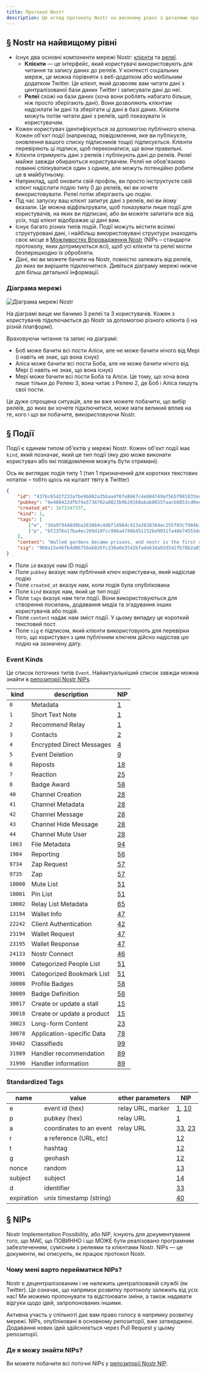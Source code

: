 ```yaml
---
title: Протокол Nostr
description: Це огляд протоколу Nostr на високому рівні з деталями про типи подій та як працюють Можливості Впровадження Nostr (NIPs).
---
```


## [§](#nostr-high-level) Nostr на найвищому рівні
-   Існує два основні компоненти мережі Nostr: [клієнти](/en/clients) та [релеї](/en/relays).
    -   **Клієнти** — це інтерфейс, який користувачі використовують для читання та запису даних до релеїв. У контексті соціальних мереж, це можна порівняти з веб-додатком або мобільним додатком Twitter. Це клієнт, який дозволяє вам читати дані з централізованої бази даних Twitter і записувати дані до неї.
    -   **Релеї** схожі на бази даних (хоча вони роблять набагато більше, ніж просто зберігають дані). Вони дозволяють клієнтам надсилати їм дані та зберігати ці дані в базі даних. Клієнти можуть потім читати дані з релеїв, щоб показувати їх користувачам.
-   Кожен користувач ідентифікується за допомогою публічного ключа. Кожен об'єкт події (наприклад, повідомлення, яке ви публікуєте, оновлення вашого списку підписників тощо) підписується. Клієнти перевіряють ці підписи, щоб переконатися, що вони правильні.
-   Клієнти отримують дані з релеїв і публікують дані до релеїв. Релеї майже завжди обираються користувачем. Релеї не обов'язково повинні спілкуватися один з одним, але можуть потенційно робити це в майбутньому.
-   Наприклад, щоб оновити свій профіль, ви просто інструктуєте свій клієнт надіслати подію типу 0 до релеїв, які ви хочете використовувати. Релеї потім зберігають цю подію.
-   Під час запуску ваш клієнт запитує дані з релеїв, які ви йому вказали. Це можна відфільтрувати, щоб показувати лише події для користувачів, на яких ви підписані, або ви можете запитати все від усіх, тоді клієнт відображає ці дані вам.
-   Існує багато різних типів подій. Події можуть містити всілякі структуровані дані, і найбільш використовувані структури знаходять своє місце в [Можливостях Впровадження Nostr](#nips) (NIPs – стандарти протоколу, яких дотримуються всі), щоб усі клієнти та релеї могли безперешкодно їх обробляти.
-   Дані, які ви можете бачити на Nostr, повністю залежать від релеїв, до яких ви вирішите підключитися. Дивіться діаграму мережі нижче для більш детальної інформації.

### Діаграма мережі

![Діаграма мережі Nostr](/images/nostr-network.webp)

На діаграмі вище ми бачимо 3 релеї та 3 користувачів. Кожен з користувачів підключається до Nostr за допомогою різного клієнта (і на різній платформі).

Враховуючи читання та запис на діаграмі:

-   Боб може бачити всі пости Аліси, але не може бачити нічого від Мері (і навіть не знає, що вона існує)
-   Аліса може бачити всі пости Боба, але не може бачити нічого від Мері (і навіть не знає, що вона існує)
-   Мері може бачити всі пости Боба та Аліси. Це тому, що хоча вона пише тільки до Релею 3, вона читає з Релею 2, де Боб і Аліса пишуть свої пости.

Це дуже спрощена ситуація, але ви вже можете побачити, що вибір релеїв, до яких ви хочете підключитися, може мати великий вплив на те, кого і що ви побачите, використовуючи Nostr.

## [§](#events) Події

Події є єдиним типом об'єктів у мережі Nostr. Кожен об'єкт події має `kind`, який позначає, який це тип події (яку дію може виконати користувач або які повідомлення можуть бути отримані).

Ось як виглядає подія типу 1 (тип 1 призначений для коротких текстових нотаток – тобто щось на кшталт твіту в Twitter)

```json
{
    "id": "4376c65d2f232afbe9b882a35baa4f6fe8667c4e684749af565f981833ed6a65",
    "pubkey": "6e468422dfb74a5738702a8823b9b28168abab8655faacb6853cd0ee15deee93",
    "created_at": 1673347337,
    "kind": 1,
    "tags": [
        ["e", "3da979448d9ba263864c4d6f14984c423a3838364ec255f03c7904b1ae77f206"],
        ["p", "bf2376e17ba4ec269d10fcc996a4746b451152be9031fa48e74553dde5526bce"]
    ],
    "content": "Walled gardens became prisons, and nostr is the first step towards tearing down the prison walls.",
    "sig": "908a15e46fb4d8675bab026fc230a0e3542bfade63da02d542fb78b2a8513fcd0092619a2c8c1221e581946e0191f2af505dfdf8657a414dbca329186f009262"
}
```

-   Поле `id` вказує нам ID події
-   Поле `pubkey` вказує нам публічний ключ користувача, який надіслав подію
-   Поле `created_at` вказує нам, коли подія була опублікована
-   Поле `kind` вказує нам, який це тип події
-   Поле `tags` вказує нам теги події. Вони використовуються для створення посилань, додавання медіа та згадування інших користувачів або подій.
-   Поле `content` надає нам зміст події. У цьому випадку це короткий текстовий пост.
-   Поле `sig` є підписом, який клієнти використовують для перевірки того, що користувач з цим публічним ключем дійсно надіслав цю подію на зазначену дату.

### Event Kinds

Це список поточних типів `Event`. Найактуальніший список завжди можна знайти в [репозиторії Nostr NIPs](https://github.com/nostr-protocol/nips).

| kind    | description                | NIP                                                            |
| ------- | -------------------------- | -------------------------------------------------------------- |
| `0`     | Metadata                   | [1](https://github.com/nostr-protocol/nips/blob/master/01.md)  |
| `1`     | Short Text Note            | [1](https://github.com/nostr-protocol/nips/blob/master/01.md)  |
| `2`     | Recommend Relay            | [1](https://github.com/nostr-protocol/nips/blob/master/01.md)  |
| `3`     | Contacts                   | [2](https://github.com/nostr-protocol/nips/blob/master/02.md)  |
| `4`     | Encrypted Direct Messages  | [4](https://github.com/nostr-protocol/nips/blob/master/04.md)  |
| `5`     | Event Deletion             | [9](https://github.com/nostr-protocol/nips/blob/master/09.md)  |
| `6`     | Reposts                    | [18](https://github.com/nostr-protocol/nips/blob/master/18.md) |
| `7`     | Reaction                   | [25](https://github.com/nostr-protocol/nips/blob/master/25.md) |
| `8`     | Badge Award                | [58](https://github.com/nostr-protocol/nips/blob/master/58.md) |
| `40`    | Channel Creation           | [28](https://github.com/nostr-protocol/nips/blob/master/28.md) |
| `41`    | Channel Metadata           | [28](https://github.com/nostr-protocol/nips/blob/master/28.md) |
| `42`    | Channel Message            | [28](https://github.com/nostr-protocol/nips/blob/master/28.md) |
| `43`    | Channel Hide Message       | [28](https://github.com/nostr-protocol/nips/blob/master/28.md) |
| `44`    | Channel Mute User          | [28](https://github.com/nostr-protocol/nips/blob/master/28.md) |
| `1063`  | File Metadata              | [94](https://github.com/nostr-protocol/nips/blob/master/94.md) |
| `1984`  | Reporting                  | [56](https://github.com/nostr-protocol/nips/blob/master/56.md) |
| `9734`  | Zap Request                | [57](https://github.com/nostr-protocol/nips/blob/master/57.md) |
| `9735`  | Zap                        | [57](https://github.com/nostr-protocol/nips/blob/master/57.md) |
| `10000` | Mute List                  | [51](https://github.com/nostr-protocol/nips/blob/master/51.md) |
| `10001` | Pin List                   | [51](https://github.com/nostr-protocol/nips/blob/master/51.md) |
| `10002` | Relay List Metadata        | [65](https://github.com/nostr-protocol/nips/blob/master/65.md) |
| `13194` | Wallet Info                | [47](https://github.com/nostr-protocol/nips/blob/master/47.md) |
| `22242` | Client Authentication      | [42](https://github.com/nostr-protocol/nips/blob/master/42.md) |
| `23194` | Wallet Request             | [47](https://github.com/nostr-protocol/nips/blob/master/47.md) |
| `23195` | Wallet Response            | [47](https://github.com/nostr-protocol/nips/blob/master/47.md) |
| `24133` | Nostr Connect              | [46](https://github.com/nostr-protocol/nips/blob/master/46.md) |
| `30000` | Categorized People List    | [51](https://github.com/nostr-protocol/nips/blob/master/51.md) |
| `30001` | Categorized Bookmark List  | [51](https://github.com/nostr-protocol/nips/blob/master/51.md) |
| `30008` | Profile Badges             | [58](https://github.com/nostr-protocol/nips/blob/master/58.md) |
| `30009` | Badge Definition           | [58](https://github.com/nostr-protocol/nips/blob/master/58.md) |
| `30017` | Create or update a stall   | [15](https://github.com/nostr-protocol/nips/blob/master/15.md) |
| `30018` | Create or update a product | [15](https://github.com/nostr-protocol/nips/blob/master/15.md) |
| `30023` | Long-form Content          | [23](https://github.com/nostr-protocol/nips/blob/master/23.md) |
| `30078` | Application-specific Data  | [78](https://github.com/nostr-protocol/nips/blob/master/78.md) |
| `30402` | Classifieds                | [99](https://github.com/nostr-protocol/nips/blob/master/99.md) |
| `31989` | Handler recommendation     | [89](https://github.com/nostr-protocol/nips/blob/master/89.md) |
| `31990` | Handler information        | [89](https://github.com/nostr-protocol/nips/blob/master/89.md) |

### Standardized Tags

| name       | value                   | other parameters  | NIP                                                                                                                            |
| ---------- | ----------------------- | ----------------- | ------------------------------------------------------------------------------------------------------------------------------ |
| e          | event id (hex)          | relay URL, marker | [1](https://github.com/nostr-protocol/nips/blob/master/01.md), [10](https://github.com/nostr-protocol/nips/blob/master/10.md)  |
| p          | pubkey (hex)            | relay URL         | [1](https://github.com/nostr-protocol/nips/blob/master/01.md)                                                                  |
| a          | coordinates to an event | relay URL         | [33](https://github.com/nostr-protocol/nips/blob/master/33.md), [23](https://github.com/nostr-protocol/nips/blob/master/23.md) |
| r          | a reference (URL, etc)  |                   | [12](https://github.com/nostr-protocol/nips/blob/master/12.md)                                                                 |
| t          | hashtag                 |                   | [12](https://github.com/nostr-protocol/nips/blob/master/12.md)                                                                 |
| g          | geohash                 |                   | [12](https://github.com/nostr-protocol/nips/blob/master/12.md)                                                                 |
| nonce      | random                  |                   | [13](https://github.com/nostr-protocol/nips/blob/master/13.md)                                                                 |
| subject    | subject                 |                   | [14](https://github.com/nostr-protocol/nips/blob/master/14.md)                                                                 |
| d          | identifier              |                   | [33](https://github.com/nostr-protocol/nips/blob/master/33.md)                                                                 |
| expiration | unix timestamp (string) |                   | [40](https://github.com/nostr-protocol/nips/blob/master/40.md)                                                                 |

## [§](#nips) NIPs

Nostr Implementation Possibility, або NIP, існують для документування того, що МАЄ, що ПОВИННО і що МОЖЕ бути реалізовано програмним забезпеченням, сумісним з релеями та клієнтами Nostr. NIPs — це документи, які описують, як працює протокол Nostr.

### Чому мені варто перейматися NIPs?

Nostr є децентралізованим і не належить централізованій службі (як Twitter). Це означає, що напрямок розвитку протоколу залежить від усіх нас! Ми можемо пропонувати та відстоювати зміни, а також надавати відгуки щодо ідей, запропонованих іншими.

Активна участь у спільноті дає вам право голосу в напрямку розвитку мережі. NIPs, опубліковані в основному репозиторії, вже затверджені. Додавання нових ідей здійснюється через Pull Request у цьому репозиторії.

### Де я можу знайти NIPs?

Ви можете побачити всі поточні NIPs у [репозиторії Nostr NIP](https://github.com/nostr-protocol/nips).
